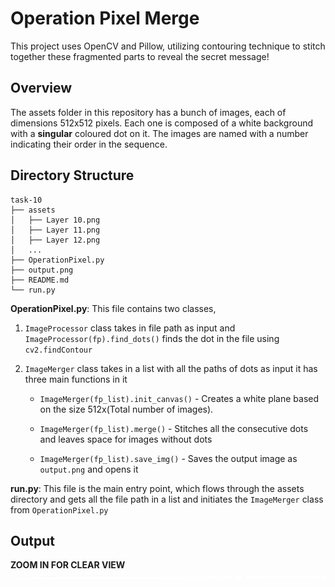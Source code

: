 # Operation Pixel Merge

This project uses OpenCV and Pillow, utilizing contouring technique to stitch together these fragmented parts to reveal the secret message!

## Overview

The assets folder in this repository has a bunch of images, each of dimensions 512x512 pixels. Each one is composed of a white background with a **singular** coloured dot on it. The images are named with a number indicating their order in the sequence. 

## Directory Structure

```
task-10
├── assets
│   ├── Layer 10.png
│   ├── Layer 11.png
│   ├── Layer 12.png
│   ...
├── OperationPixel.py
├── output.png
├── README.md
└── run.py
```

**OperationPixel.py**: This file contains two classes,
1. `ImageProcessor` class takes in file path as input and `ImageProcessor(fp).find_dots()` finds the dot in the file using `cv2.findContour`

2. `ImageMerger` class takes in a list with all the paths of dots as input it has three main functions in it

    * `ImageMerger(fp_list).init_canvas()` - Creates a white plane based on the size 512x(Total number of images).

    * `ImageMerger(fp_list).merge()` - Stitches all the consecutive dots and leaves space for images without dots

    * `ImageMerger(fp_list).save_img()` - Saves the output image as `output.png` and opens it

**run.py**: This file is the main entry point, which flows through the assets directory and gets all the file path in a list and initiates the `ImageMerger` class from `OperationPixel.py`

## Output

**ZOOM IN FOR CLEAR VIEW**
![Operation Pixel Output](output.png)